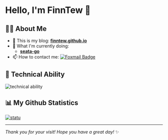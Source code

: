 # Hello, I'm FinnTew 👋

## 👨‍💻 About Me

- 💬 This is my blog: **[finntew.github.io](https://finntew.github.io)**
- 🔭 What I'm currently doing:
  - **[seata-go](https://github.com/FinnTew/incubator-seata-go)**
- 📫 How to contact me: [![Foxmail Badge](https://img.shields.io/badge/-finntew@foxmail.com-c14438?style=flat&logo=Foxmail&logoColor=white&link=mailto:finntew@foxmail.com)](mailto:finntew@foxmail.com)

## 🚀 Technical Ability

![technical ability](https://skillicons.dev/icons?i=golang,python,java,mysql,redis,rabbitmq,github,linux,docker&theme=light)

## 📊 My Github Statistics

[![statu](https://github-readme-stats.kituin.fun/api?username=FinnTew&show_icons=true&theme=gruvbox&locale=cn)](https://github.com/anuraghazra/github-readme-stats)  


---

*Thank you for your visit! Hope you have a great day!* ✨

